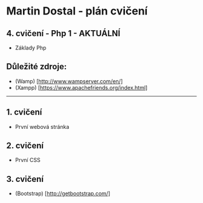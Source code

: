 # Martin Dostal - plán cvičení



 
## 4. cvičení - Php 1 - AKTUÁLNÍ
  * Základy Php 
  
## Důležité zdroje:
  * (Wamp) [http://www.wampserver.com/en/]
  * (Xampp) [https://www.apachefriends.org/index.html]
  
-------------------------------------------------------
  
## 1. cvičení
  * První webová stránka
  
## 2. cvičení
  * První CSS  
  
## 3. cvičení
  * (Bootstrap) [http://getbootstrap.com/]